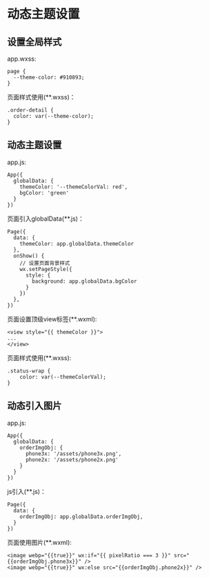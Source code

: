 # 动态主题设置

## 设置全局样式

app.wxss:
```
page {
  --theme-color: #910893;
}
```
页面样式使用(**.wxss)：
```
.order-detail {
  color: var(--theme-color);
}
```

## 动态主题设置

app.js:
```
App({
  globalData: {
    themeColor: '--themeColorVal: red',
    bgColor: 'green'
  }
})
```
页面引入globalData(**.js)：
```
Page({
  data: {
    themeColor: app.globalData.themeColor
  },
  onShow() {
    // 设置页面背景样式
    wx.setPageStyle({
      style: {
        background: app.globalData.bgColor
      }
    })
  },
})
```
页面设置顶级view标签(**.wxml):
```
<view style="{{ themeColor }}">
...
</view>
```
页面样式使用(**.wxss):
```
.status-wrap {
    color: var(--themeColorVal);
}
```

## 动态引入图片

app.js:
```
App({
  globalData: {
    orderImgObj: {
      phone3x: '/assets/phone3x.png',
      phone2x: '/assets/phone2x.png'
    }
  }
})
```
js引入(**.js)：
```
Page({
  data: {
    orderImgObj: app.globalData.orderImgObj,
  }
})
```
页面使用图片(**.wxml):
```
<image webp="{{true}}" wx:if="{{ pixelRatio === 3 }}" src="{{orderImgObj.phone3x}}" />
<image webp="{{true}}" wx:else src="{{orderImgObj.phone2x}}" />
                        
```

